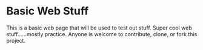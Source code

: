 Basic Web Stuff
===========

This is a basic web page that will be used to test out stuff. Super cool web stuff......mostly practice.
Anyone is welcome to contribute, clone, or fork this project. 
